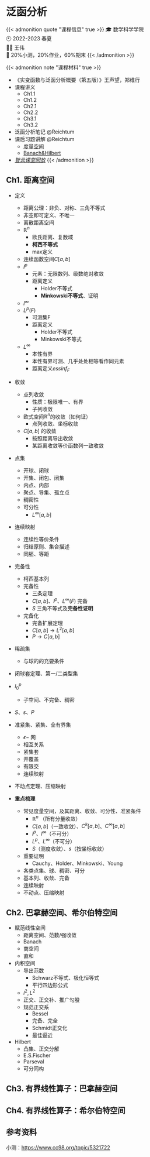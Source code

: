 # 泛函分析


<!--more-->

{{< admonition quote "课程信息" true >}}
🎓 数学科学学院<br>
🕙 2022-2023 春夏<br>
🧑‍🏫 王伟<br>
📝 20%小测，20%作业，60%期末
{{< /admonition >}}

{{< admonition note "课程材料" true >}}
- 《实变函数与泛函分析概要（第五版）》王声望，郑维行
- 课程讲义
    - Ch1.1
    - Ch1.2
    - Ch2.1
    - Ch2.2
    - Ch3.1
    - Ch3.2
- 泛函分析笔记 @Reichtum
- 课后习题讲解 @Reichtum
    - [度量空间](https://zhuanlan.zhihu.com/p/486354129)
    - [Banach&Hilbert](https://zhuanlan.zhihu.com/p/524355026)
- [*智云课堂回放*](https://classroom.zju.edu.cn/coursedetail?course_id=48021&tenant_code=112)
{{< /admonition >}}


## Ch1. 距离空间

- 定义
    - 距离公理：非负、对称、三角不等式
    - 非空即可定义、不唯一
    - 离散距离空间
    - $\mathbb{R}^n$
        - 欧氏距离、复数域
        - **柯西不等式**
        - max定义
    - 连续函数空间$C[a,b]$
    - $l^p$
        - 元素：无限数列、级数绝对收敛
        - 距离定义
            - Holder不等式
            - **Minkowski不等式**、证明
    - $l^\infty$
    - $L^p(F)$
        - 可测集F
        - 距离定义
            - Holder不等式
            - Minkowski不等式
    - $L^\infty$
        - 本性有界
        - 本性有界可测、几乎处处相等看作同元素
        - 距离定义$essinf_F$
- 收敛
    - 点列收敛
        - 性质：极限唯一、有界
        - 子列收敛
    - 欧式空间$\mathbb{R}^n$的收敛（如何证）
        - 点列收敛、坐标收敛
    - $C[a,b]$ 的收敛
        - 按照距离导出收敛
        - 某距离收敛等价函数列一致收敛
- 点集
    - 开球、闭球
    - 开集、闭包、闭集
    - 内点、内部
    - 聚点、导集、孤立点
    - 稠密性
    - 可分性
        - $L^\infty[a,b]$
- 连续映射
    - 连续性等价条件
    - 归结原则、集合描述
    - 同胚、等距
- 完备性
    - 柯西基本列
    - 完备性
        - 三条定理
        - $C[a,b]$、$l^p$、$L^\infty(F)$ 完备
        - $S$ 三角不等式及**完备性证明**
    - 完备化
        - 完备扩展定理
        - $C[a,b]\rightarrow L^2[a,b]$
        - $P\rightarrow C[a,b]$
- 稀疏集
    - 与球的的充要条件
- 闭球套定理、第一/二类型集
- $l_0^p$
    - 子空间、不完备、稠密
- $S$、$s$、$P$
- 准紧集、紧集、全有界集
    - $\epsilon-$ 网
    - 相互关系
    - 紧集套
    - 开覆盖
    - 有限交
    - 连续映射
- 不动点定理、压缩映射

- **重点梳理**
    - 常见度量空间，及其距离、收敛、可分性、准紧条件
        - $\mathbb{R}^n$ （所有分量收敛）
        - $C[a,b]$（一致收敛）、$C^k[a,b]$、$C^\infty [a,b]$
        - $l^p$、$l^\infty$（不可分）
        - $L^p$、$L^\infty$（不可分）
        - $S$（测度收敛）、$s$（按坐标收敛）
    - 重要证明
        - Cauchy、Holder、Minkowski、Young
    - 各类点集、球、稠密、可分
    - 基本列、收敛、完备
    - 连续映射
    - 不动点、压缩映射


## Ch2. 巴拿赫空间、希尔伯特空间

- 赋范线性空间
    - 距离空间、范数/强收敛
    - Banach
    - 商空间
    - 直和
- 内积空间
    - 导出范数
        - Schwarz不等式、极化恒等式
        - 平行四边形公式
    - $l^2,L^2$
    - 正交、正交补、推广勾股
    - 规范正交系
        - Bessel
        - 完备、完全
        - Schmidt正交化
        - 最佳逼近
- Hilbert
    - 凸集、正交分解
    - E.S.Fischer
    - Parseval
    - 可分同构


## Ch3. 有界线性算子：巴拿赫空间

## Ch4. 有界线性算子：希尔伯特空间

## 参考资料

小测：https://www.cc98.org/topic/5321722
